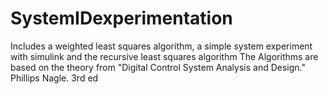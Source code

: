 # SystemIDexperimentation
Includes a weighted least squares algorithm, a simple system experiment with simulink and the recursive least squares algorithm
The Algorithms are based on the theory from "Digital Control System Analysis and Design." Phillips Nagle. 3rd ed
